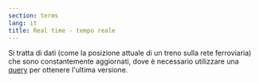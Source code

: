 ```yaml
---
section: terms
lang: it
title: Real time - tempo reale
---
```


Si tratta di dati (come la posizione attuale di un treno sulla rete ferroviaria) che sono constantemente aggiornati, dove è necessario utilizzare una [query](/glossary/it/query/) per ottenere l'ultima versione.
